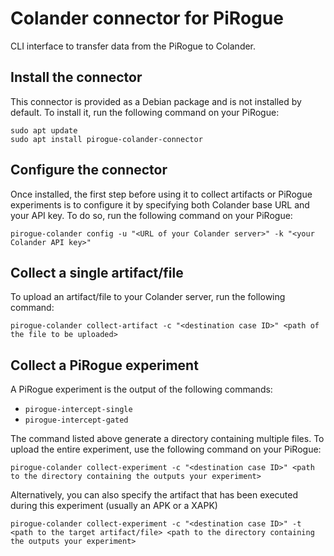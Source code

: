 # Colander connector for PiRogue
CLI interface to transfer data from the PiRogue to Colander.

## Install the connector
This connector is provided as a Debian package and is not installed by default. To install it, run the following command on your PiRogue:
```
sudo apt update
sudo apt install pirogue-colander-connector
```

## Configure the connector
Once installed, the first step before using it to collect artifacts or PiRogue experiments is to configure it by specifying both Colander base URL and your API key. To do so, run the following command on your PiRogue:

```
pirogue-colander config -u "<URL of your Colander server>" -k "<your Colander API key>"
```

## Collect a single artifact/file
To upload an artifact/file to your Colander server, run the following command:
```
pirogue-colander collect-artifact -c "<destination case ID>" <path of the file to be uploaded>
```

## Collect a PiRogue experiment
A PiRogue experiment is the output of the following commands:
* `pirogue-intercept-single`
* `pirogue-intercept-gated`

The command listed above generate a directory containing multiple files. To upload the entire experiment, use the following command on your PiRogue:

```
pirogue-colander collect-experiment -c "<destination case ID>" <path to the directory containing the outputs your experiment> 
```

Alternatively, you can also specify the artifact that has been executed during this experiment (usually an APK or a XAPK)

```
pirogue-colander collect-experiment -c "<destination case ID>" -t <path to the target artifact/file> <path to the directory containing the outputs your experiment> 
```
